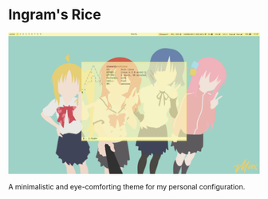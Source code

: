 # Ingram's Rice

![Showing the current ricing result](demo.png)

A minimalistic and eye-comforting theme for my personal configuration.
